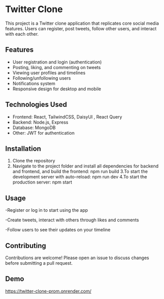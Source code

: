 # Twitter Clone

This project is a Twitter clone application that replicates core social media features. Users can register, post tweets, follow other users, and interact with each other.

## Features

- User registration and login (authentication)  
- Posting, liking, and commenting on tweets    
- Viewing user profiles and timelines  
- Following/unfollowing users 
- Notifications system    
- Responsive design for desktop and mobile

## Technologies Used

- Frontend: React, TailwindCSS, DaisyUI , React Query  
- Backend: Node.js, Express  
- Database: MongoDB  
- Other: JWT for authentication

## Installation

1. Clone the repository  
2. Navigate to the project folder and install all dependencies for backend and frontend, and build the frontend:
    npm run build
3.To start the development server with auto-reload:
    npm run dev
4.To start the production server:
    npm start

## Usage
-Register or log in to start using the app

-Create tweets, interact with others through likes and comments

-Follow users to see their updates on your timeline

## Contributing
Contributions are welcome! Please open an issue to discuss changes before submitting a pull request.

## Demo
https://twitter-clone-prom.onrender.com/
